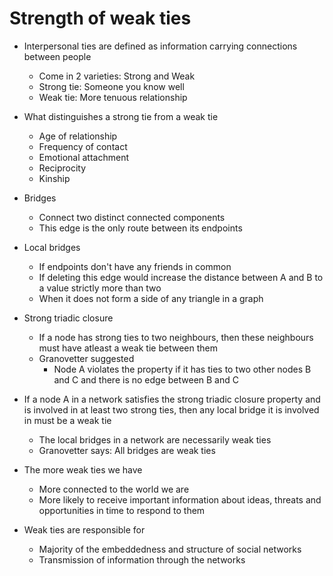 # Strength of weak ties

- Interpersonal ties are defined as information carrying connections between people
  - Come in 2 varieties: Strong and Weak
  - Strong tie: Someone you know well
  - Weak tie: More tenuous relationship

- What distinguishes a strong tie from a weak tie
  - Age of relationship
  - Frequency of contact
  - Emotional attachment
  - Reciprocity
  - Kinship

- Bridges
  - Connect two distinct connected components
  - This edge is the only route between its endpoints

- Local bridges
  - If endpoints don't have any friends in common
  - If deleting this edge would increase the distance between A and B to a value strictly more than two
  - When it does not form a side of any triangle in a graph

- Strong triadic closure
  - If a node has strong ties to two neighbours, then these neighbours must have atleast a weak tie between them
  - Granovetter suggested
    - Node A violates the property if it has ties to two other nodes B and C and there is no edge between B and C
  
- If a node A in a network satisfies the strong triadic closure property and is involved in at least two strong ties, then any local bridge it is involved in must be a weak tie
  - The local bridges in a network are necessarily weak ties
  - Granovetter says: All bridges are weak ties

- The more weak ties we have
  - More connected to the world we are
  - More likely to receive important information about ideas, threats and opportunities in time to respond to them

- Weak ties are responsible for
  - Majority of the embeddedness and structure of social networks
  - Transmission of information through the networks